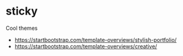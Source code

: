 # sticky

Cool themes

- https://startbootstrap.com/template-overviews/stylish-portfolio/
- https://startbootstrap.com/template-overviews/creative/
